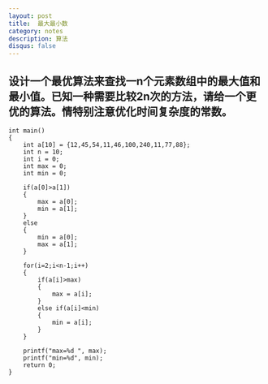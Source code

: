 ```yaml
---
layout: post
title:  最大最小数
category: notes
description: 算法
disqus: false
---
```


## 设计一个最优算法来查找一n个元素数组中的最大值和最小值。已知一种需要比较2n次的方法，请给一个更优的算法。情特别注意优化时间复杂度的常数。

```
int main()
{
	int a[10] = {12,45,54,11,46,100,240,11,77,88};
	int n = 10;
	int i = 0;
	int max = 0;
	int min = 0;
	
	if(a[0]>a[1])
	{
		max = a[0];
		min = a[1];
	}
	else
	{
		min = a[0];
		max = a[1];
	}
	
	for(i=2;i<n-1;i++)
	{
		if(a[i]>max)
		{
			max = a[i];
		}
		else if(a[i]<min)
		{
			min = a[i];
		}
	}
	
	printf("max=%d ", max);
	printf("min=%d", min);
	return 0;
}
```